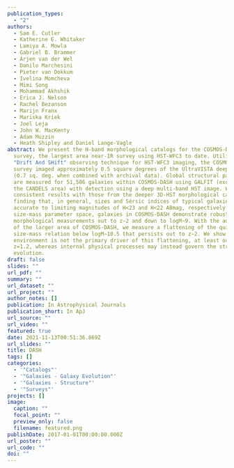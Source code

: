 ```yaml
---
publication_types:
  - "2"
authors:
  - Sam E. Cutler
  - Katherine E. Whitaker
  - Lamiya A. Mowla
  - Gabriel B. Brammer
  - Arjen van der Wel
  - Danilo Marchesini
  - Pieter van Dokkum
  - Ivelina Momcheva
  - Mimi Song
  - Mohammad Akhshik
  - Erica J. Nelson
  - Rachel Bezanson
  - Marijn Franx
  - Mariska Kriek
  - Joel Leja
  - John W. MacKenty
  - Adam Muzzin
  - Heath Shipley and Daniel Lange-Vagle
abstract: We present the H-band morphological catalogs for the COSMOS-DASH
  survey, the largest area near-IR survey using HST-WFC3 to date. Utilizing the
  "Drift And SHift" observing technique for HST-WFC3 imaging, the COSMOS-DASH
  survey imaged approximately 0.5 square degrees of the UltraVISTA deep stripes
  (0.7 sq. deg. when combined with archival data). Global structural parameters
  are measured for 51,586 galaxies within COSMOS-DASH using GALFIT (excluding
  the CANDELS area) with detection using a deep multi-band HST image. We recover
  consistent results with those from the deeper 3D-HST morphological catalogs,
  finding that, in general, sizes and Sérsic indices of typical galaxies are
  accurate to limiting magnitudes of H<23 and H<22 ABmag, respectively. In
  size-mass parameter space, galaxies in COSMOS-DASH demonstrate robust
  morphological measurements out to z∼2 and down to logM∼9. With the advantage
  of the larger area of COSMOS-DASH, we measure a flattening of the quiescent
  size-mass relation below logM∼10.5 that persists out to z∼2. We show that
  environment is not the primary driver of this flattening, at least out to
  z=1.2, whereas internal physical processes may instead govern the structural
  evolution.
draft: false
slides: ""
url_pdf: ""
summary: ""
url_dataset: ""
url_project: ""
author_notes: []
publication: In Astrophysical Journals
publication_short: In ApJ
url_source: ""
url_video: ""
featured: true
date: 2021-11-13T00:51:36.869Z
url_slides: ""
title: DASH
tags: []
categories:
  - '"Catalogs"'
  - '"Galaxies - Galaxy Evolution"'
  - '"Galaxies - Structure"'
  - '"Surveys"'
projects: []
image:
  caption: ""
  focal_point: ""
  preview_only: false
  filename: featured.png
publishDate: 2017-01-01T00:00:00.000Z
url_poster: ""
url_code: ""
doi: ""
---
```

